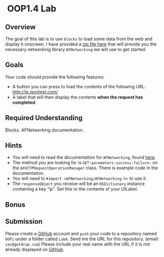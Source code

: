  OOP1.4 Lab
====================

Overview
--------------------

The goal of this lab is to use `blocks` to load some data from the web and display it onscreen.
I have provided a [zip file here](https://github.com/zdavison/DIT.OOP1/raw/master/Week4/AFNetworking.zip) that will provide you the necessary networking library `AFNetworking` we will use to get started.

Goals
--------------------
Your code should provide the following features:

- A button you can press to load the contents of the following URL: http://ip.jsontest.com/
- A label that will then display the contents **when the request has completed**.

Required Understanding
--------------------
Blocks. AFNetworking documentation.

Hints
--------------------
- You will need to read the documentation for `AFNetworking`, found [here](https://github.com/AFNetworking/AFNetworking).
- The method you are looking for is `GET:parameters:success:failure:` on the `AFHTTPRequestOperationManager` class. There is example code in the documentation.
- You will need to `#import <AFNetworking/AFNetworking.h>` to use it.
- The `responseObject` you receive will be an `NSDictionary` instance containing a key "ip". Set this to the contents of your UILabel.

Bonus
--------------------


Submission
--------------------
Please create a [GitHub](https://github.com/) account and `push` your code to a repository named `OOP1` under a folder called `Lab4`. Send me the URL for this repository. (email: `zac@getdrop.com`) Please include your real name with the URL if it is not already displayed on [GitHub](https://github.com/).


